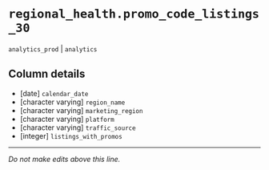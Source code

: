 # `regional_health.promo_code_listings_30`
`analytics_prod` | `analytics`

## Column details
* [date]      `calendar_date`
* [character varying] `region_name`
* [character varying] `marketing_region`
* [character varying] `platform`
* [character varying] `traffic_source`
* [integer]   `listings_with_promos`

-------------------------------------------------------------------------------
*Do not make edits above this line.*
